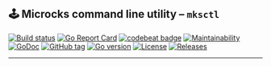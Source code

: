 ## 🕹️ Microcks command line utility – `mksctl`

[![Build status](https://github.com/JulienBreux/mksctl/workflows/Go/badge.svg)](https://github.com/JulienBreux/mksctl/actions)
[![Go Report Card](https://goreportcard.com/badge/github.com/JulienBreux/mksctl)](https://goreportcard.com/report/github.com/JulienBreux/mksctl)
[![codebeat badge](https://codebeat.co/badges/861a9a41-39fa-4f43-abb4-15bb78eae2db)](https://codebeat.co/projects/github-com-julienbreux-mksctl-main)
[![Maintainability](https://api.codeclimate.com/v1/badges/99535e3fc3a7add450af/maintainability)](https://codeclimate.com/github/JulienBreux/mksctl/maintainability)
[![GoDoc](https://godoc.org/github.com/JulienBreux/mksctl?status.svg)](http://godoc.org/github.com/JulienBreux/mksctl)
[![GitHub tag](https://img.shields.io/github/tag/JulienBreux/mksctl.svg)](Tag)
[![Go version](https://img.shields.io/badge/go-v1.20-blue)](https://golang.org/dl/#stable)
[![License](https://img.shields.io/github/license/JulienBreux/mksctl.svg)](https://github.com/JulienBreux/mksctl/blob/main/LICENSE)
[![Releases](https://img.shields.io/github/downloads/JulienBreux/mksctl/total.svg)](https://github.com/JulienBreux/mksctl/releases)

---

